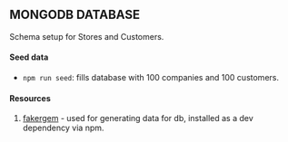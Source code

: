 ## MONGODB DATABASE
Schema setup for Stores and Customers.

#### Seed data
 - `npm run seed`: fills database with 100 companies and 100 customers.

#### Resources
  1. [fakergem](https://github.com/mrstebo/fakergem) - used for generating data for db, installed as a dev dependency via npm.